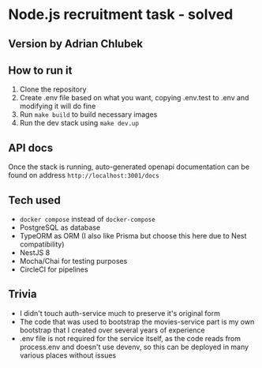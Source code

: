 # Node.js recruitment task - solved

## Version by Adrian Chlubek

## How to run it
1. Clone the repository
2. Create .env file based on what you want, copying .env.test to .env and modifying it will do fine
3. Run `make build` to build necessary images
4. Run the dev stack using `make dev.up`

## API docs
Once the stack is running, auto-generated openapi documentation can be found on address `http://localhost:3001/docs`

## Tech used
- `docker compose` instead of `docker-compose`
- PostgreSQL as database
- TypeORM as ORM (I also like Prisma but choose this here due to Nest compatibility)
- NestJS 8
- Mocha/Chai for testing purposes
- CircleCI for pipelines

## Trivia

- I didn't touch auth-service much to preserve it's original form
- The code that was used to bootstrap the movies-service part is my own bootstrap that I created over several years of experience
- .env file is not required for the service itself, as the code reads from process.env and doesn't use devenv, so this can be deployed in many various places without issues

